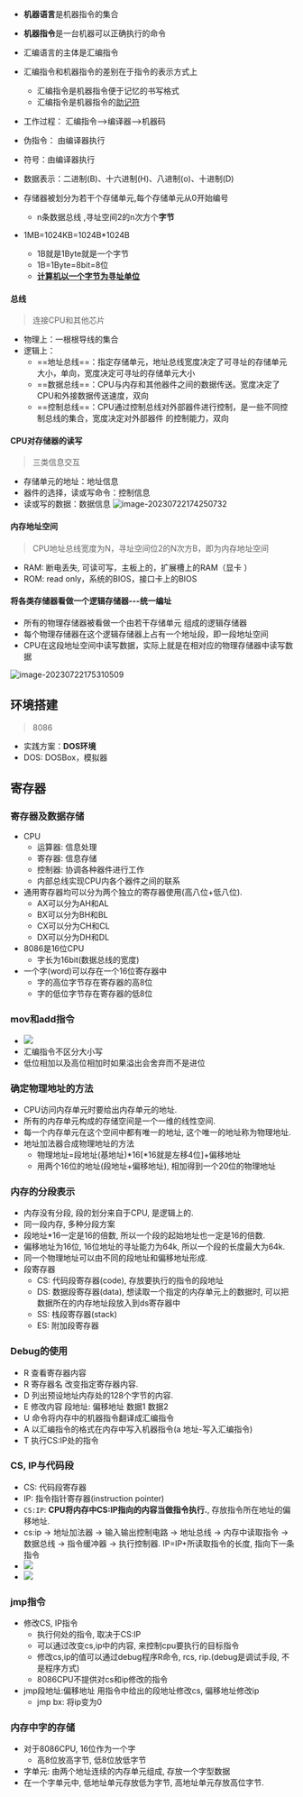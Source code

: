 - **机器语言**是机器指令的集合
- **机器指令**是一台机器可以正确执行的命令
- 汇编语言的主体是汇编指令
- 汇编指令和机器指令的差别在于指令的表示方式上
  - 汇编指令是机器指令便于记忆的书写格式
  - 汇编指令是机器指令的<u>助记符</u>

- 工作过程： 汇编指令-->编译器-->机器码
- 伪指令： 由编译器执行
- 符号：由编译器执行
- 数据表示：二进制(B)、十六进制(H)、八进制(o)、十进制(D)
- 存储器被划分为若干个存储单元,每个存储单元从0开始编号
  - n条数据总线 ,寻址空间2的n次方个**字节**
- 1MB=1024KB=1024B*1024B
  - 1B就是1Byte就是一个字节
  - 1B=1Byte=8bit=8位
  - **<u>计算机以一个字节为寻址单位</u>**

####  总线
> 连接CPU和其他芯片

- 物理上：一根根导线的集合
- 逻辑上：
  - ==地址总线==：指定存储单元，地址总线宽度决定了可寻址的存储单元大小，单向，宽度决定可寻址的存储单元大小
  - ==数据总线==：CPU与内存和其他器件之间的数据传送。宽度决定了CPU和外接数据传送速度，双向
  - ==控制总线==：CPU通过控制总线对外部器件进行控制，是一些不同控制总线的集合，宽度决定对外部器件 的控制能力，双向

#### CPU对存储器的读写
> 三类信息交互

- 存储单元的地址：地址信息
- 器件的选择，读或写命令：控制信息
- 读或写的数据：数据信息
![image-20230722174250732](../images/assembly/image-20230722174145906.png)

#### 内存地址空间
>  CPU地址总线宽度为N，寻址空间位2的N次方B，即为内存地址空间

- RAM: 断电丢失,  可读可写，主板上的，扩展槽上的RAM（显卡 ）
- ROM: read only，系统的BIOS，接口卡上的BIOS

#### 将各类存储器看做一个逻辑存储器---统一编址

- 所有的物理存储器被看做一个由若干存储单元 组成的逻辑存储器
- 每个物理存储器在这个逻辑存储器上占有一个地址段，即一段地址空间 
- CPU在这段地址空间中读写数据，实际上就是在相对应的物理存储器中读写数据

![image-20230722175310509](../images/assembly/image-20230722175310509.png)

## 环境搭建
> 8086

- 实践方案：**DOS环境**
- DOS: DOSBox，模拟器

## 寄存器
### 寄存器及数据存储
- CPU
  - 运算器: 信息处理
  - 寄存器: 信息存储
  - 控制器: 协调各种器件进行工作
  - 内部总线实现CPU内各个器件之间的联系
- 通用寄存器均可以分为两个独立的寄存器使用(高八位+低八位).
  - AX可以分为AH和AL
  - BX可以分为BH和BL
  - CX可以分为CH和CL
  - DX可以分为DH和DL
- 8086是16位CPU
  - 字长为16bit(数据总线的宽度)
- 一个字(word)可以存在一个16位寄存器中
  - 字的高位字节存在寄存器的高8位
  - 字的低位字节存在寄存器的低8位

### mov和add指令
- ![](../images/assembly/指令.png)
- 汇编指令不区分大小写
- 低位相加以及高位相加时如果溢出会舍弃而不是进位

### 确定物理地址的方法
- CPU访问内存单元时要给出内存单元的地址.
- 所有的内存单元构成的存储空间是一个一维的线性空间.
- 每一个内存单元在这个空间中都有唯一的地址, 这个唯一的地址称为物理地址.
- 地址加法器合成物理地址的方法
  - 物理地址=段地址(基地址)*16[*16就是左移4位]+偏移地址
  - 用两个16位的地址(段地址+偏移地址), 相加得到一个20位的物理地址


### 内存的分段表示
- 内存没有分段, 段的划分来自于CPU, 是逻辑上的.
- 同一段内存, 多种分段方案
- 段地址*16一定是16的倍数, 所以一个段的起始地址也一定是16的倍数.
- 偏移地址为16位, 16位地址的寻址能力为64k, 所以一个段的长度最大为64k.
- 同一个物理地址可以由不同的段地址和偏移地址形成.
- 段寄存器
  - CS: 代码段寄存器(code), 存放要执行的指令的段地址
  - DS: 数据段寄存器(data), 想读取一个指定的内存单元上的数据时, 可以把数据所在的内存地址段放入到ds寄存器中
  - SS: 栈段寄存器(stack)
  - ES: 附加段寄存器

### Debug的使用
- R 查看寄存器内容
- R 寄存器名 改变指定寄存器内容.
- D 列出预设地址内存处的128个字节的内容.
- E 修改内容 段地址: 偏移地址 数据1 数据2
- U 命令将内存中的机器指令翻译成汇编指令
- A 以汇编指令的格式在内存中写入机器指令(a 地址-写入汇编指令)
- T 执行CS:IP处的指令

### CS, IP与代码段
- CS: 代码段寄存器
- IP: 指令指针寄存器(instruction pointer)
- `CS:IP`: **CPU将内存中CS:IP指向的内容当做指令执行.**, 存放指令所在地址的偏移地址.
- cs:ip -> 地址加法器 -> 输入输出控制电路 -> 地址总线 -> 内存中读取指令 -> 数据总线 -> 指令缓冲器 -> 执行控制器. IP=IP+所读取指令的长度, 指向下一条指令
- ![](../images/assembly/debug1.png)
- ![](../images/assembly/debug2.png)

### jmp指令
- 修改CS, IP指令
  - 执行何处的指令, 取决于CS:IP
  - 可以通过改变cs,ip中的内容, 来控制cpu要执行的目标指令
  - 修改cs,ip的值可以通过debug程序R命令, rcs, rip.(debug是调试手段, 不是程序方式)
  - 8086CPU不提供对cs和ip修改的指令
- jmp段地址:偏移地址 用指令中给出的段地址修改cs, 偏移地址修改ip
  - jmp bx: 将ip变为0

### 内存中字的存储
- 对于8086CPU, 16位作为一个字
  - 高8位放高字节, 低8位放低字节
- 字单元: 由两个地址连续的内存单元组成, 存放一个字型数据
- 在一个字单元中, 低地址单元存放低为字节, 高地址单元存放高位字节.